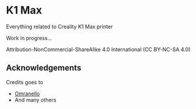 
# K1 Max
Everything related to Creality K1 Max printer

Work in progress...

Attribution-NonCommercial-ShareAlike 4.0 International (CC BY-NC-SA 4.0)


## Acknowledgements

Credits goes to 
 - [Omranello](https://github.com/Omranello/K1)
 - And many others


